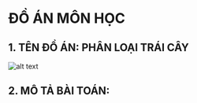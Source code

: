# ĐỒ ÁN MÔN HỌC
## 1. TÊN ĐỒ ÁN: PHÂN LOẠI TRÁI CÂY
![alt text](https://www.google.com/search?q=fruit&tbm=isch&ved=2ahUKEwjl48H8sdPqAhUSR5QKHdNoBPgQ2-cCegQIABAA&oq=fruit&gs_lcp=CgNpbWcQAzIECAAQQzIFCAAQsQMyBQgAELEDMgUIABCxAzICCAAyAggAMgIIADICCAAyBAgAEEMyBAgAEEM6BggAEAcQHjoICAAQCBAHEB5Q0q0BWMK1AWDhtwFoAHAAeACAAX2IAZALkgEDOS41mAEAoAEBqgELZ3dzLXdpei1pbWfAAQE&sclient=img&ei=HSERX6XhLpKO0QTT0ZHADw&bih=722&biw=1536#imgrc=1E8sGTV6jx9DMMg)
## 2. MÔ TẢ BÀI TOÁN:

